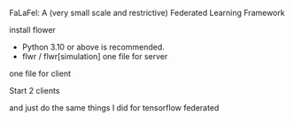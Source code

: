 FaLaFel: A (very small scale and restrictive) Federated Learning Framework

install flower
- Python 3.10 or above is recommended.
- flwr / flwr[simulation]
one file for server

one file for client

Start 2 clients

and just do the same things I did for tensorflow federated
